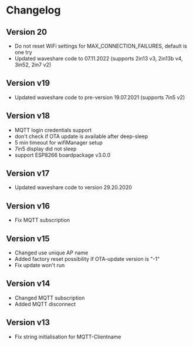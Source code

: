 # Changelog

## Version 20
- Do not reset WiFi settings for MAX_CONNECTION_FAILURES, default is one try
- Updated waveshare code to 07.11.2022 (supports 2in13 v3, 2in13b v4, 3in52, 2in7 v2)

## Version v19
- Updated waveshare code to pre-version 19.07.2021 (supports 7in5 v2)

## Version v18

- MQTT login credentials support
- don't check if OTA update is available after deep-sleep
- 5 min timeout for wifiManager setup
- 7in5 display did not sleep
- support ESP8266 boardpackage v3.0.0

## Version v17

- Updated waveshare code to version 29.20.2020

## Version v16

- Fix MQTT subscription

## Version v15

- Changed use unique AP name
- Added factory reset possibility if OTA-update version is "-1"
- Fix update won't run

## Version v14

- Changed MQTT subscription
- Added MQTT disconnect

## Version v13

- Fix string initialisation for MQTT-Clientname
